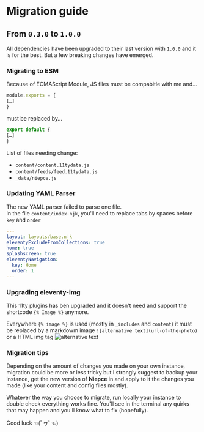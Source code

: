 # Migration guide

## From `0.3.0` to `1.0.0`

All dependencies have been upgraded to their last version with `1.0.0` and it is for the best.
But a few breaking changes have emerged.

### Migrating to ESM
Because of ECMAScript Module, JS files must be compabitle with me and…
```js
module.exports = {
[…]
}
```
must be replaced by…
```js
export default {
[…]
}
```
List of files needing change:
- `content/content.11tydata.js`
- `content/feeds/feed.11tydata.js`
- `_data/niepce.js`

### Updating YAML Parser
The new YAML parser failed to parse one file.  
In the file `content/index.njk`, you'll need to replace tabs by spaces before `key` and `order`
```yaml
---
layout: layouts/base.njk
eleventyExcludeFromCollections: true
home: true
splashscreen: true
eleventyNavigation:
  key: Home
  order: 1
---
```

### Upgrading eleventy-img
This 11ty plugins has ben upgraded and it doesn't need and support the shortcode `{% Image %}` anymore.  

Everywhere `{% image %}` is used (mostly in `_includes` and `content`) it must be replaced by a markdowm image `![alternative text](url-of-the-photo)` or a HTML img tag <img src="url-of-the-photo" alt="alternative text">

### Migration tips
Depending on the amount of changes you made on your own instance, migration could be more or less tricky but I strongly suggest to backup your instance, get the new version of **Niepce** in and apply to it the changes you made (like your content and config files mostly).

Whatever the way you choose to migrate, run locally your instance to double check everything works fine. You'll see in the terminal any quirks that may happen and you'll know what to fix (hopefully).

Good luck ☜(ﾟヮﾟ☜)


